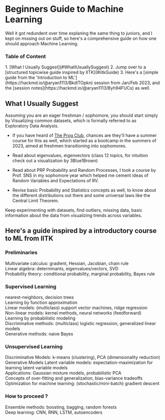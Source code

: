 
<!-- 
---
layout: default
published : false
title: Getting Started With ML
permalink: /guides/startml/  
hidden : true
---
Getting Started With ML -->
<h1> Beginners Guide to Machine Learning </h1>

Well it got redundent over time explaning the same thing to juniors, and I kept on missing out on stuff, so here's a comprehensive guide on how one should approach Machine Learning.

<h3> Table of Content </h3>
1. [What I Usually Suggest](#WhatIUsuallySuggest)
2. Jump over to a [structured topicwise guide inspired by IITK](#iitkGuide)
3. Here's a [simple guide from the 'Introduction to ML'](https://hackmd.io/@aryan1113/BkdlTOpkn) session from Jan/Feb 2023, and the [session notes](https://hackmd.io/@aryan1113/Byh94FUCs) as well.

<div id="WhatIUsuallySuggest"></div>
<h2>
What I Usually Suggest
</h2>

Assuming you are an eager freshman / sophomore, you should start simply by Visualizing common datasets, which is formally referred to as Exploratory Data Analysis.

- If you have heard of [The Prog Club](https://github.com/BitByte-TPC/), chances are they'll have a summer course for this as well, which started as a bootcamp in the summers of 2023, aimed at freshmen transitioning into sophomores.

- Read about eigenvalues, eigenvectors (class 12 topics, for intuition check out a visualization by 3Blue1Brown)

- Read about PRP Probability and Random Processes, I took a course by Prof. SNS in my sophomore year which helped me cement ideas of Random Variables and Expectations of RV.

- Revise basic Probability and Statistics concepts as well, to know about the different distributions out there and some universal laws like the Central Limit Theorem.

Keep experimenting with datasets, find outliers, missing data, basic information about the data from visualizing trends across variables.

<div id="iitkGuide"></div>
<h2>
Here's a guide inspired by a introductory course to ML from IITK
</h2>

<h3>
Preliminaries
</h3>
Multivariate calculus:  gradient, Hessian, Jacobian, chain rule <br>
Linear algebra:  determinants, eigenvalues/vectors, SVD <br>
Probability theory:  conditional probability, marginal probability, Bayes rule <br>

<h3>
Supervised Learning 
</h3>

nearest-neighbors, decision trees <br>
Learning by function approximation <br>
Linear models:  (multiclass) support vector machines, ridge regression <br>
Non-linear models:  kernel methods, neural networks (feedforward) <br>
Learning by probabilistic modeling <br>
Discriminative methods:  (multiclass) logistic regression, generalized linear models <br>
Generative methods:  naive Bayes <br>

<h3>
Unsupervised Learning
</h3>

Discriminative Models: k-means (clustering), PCA (dimensionality reduction) <br>
Generative Models 
Latent variable models:  expectation-maximization for learning latent variable models <br>
Applications:  Gaussian mixture models, probabilistic PCA <br>
Concepts of over-fitting and generalization, bias-variance tradeoffs <br>
Optimization for machine learning:  (stochastic/mini-batch) gradient descent <br>

<h3>
How to proceed ?
</h3>

Ensemble methods:  boosting, bagging, random forests <br>
Deep learning:  CNN, RNN, LSTM, autoencoders
